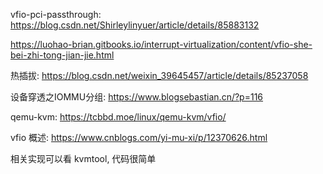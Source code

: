 vfio-pci-passthrough: https://blog.csdn.net/Shirleylinyuer/article/details/85883132

https://luohao-brian.gitbooks.io/interrupt-virtualization/content/vfio-she-bei-zhi-tong-jian-jie.html

热插拔: https://blog.csdn.net/weixin_39645457/article/details/85237058


设备穿透之IOMMU分组: https://www.blogsebastian.cn/?p=116


qemu-kvm: https://tcbbd.moe/linux/qemu-kvm/vfio/

vfio 概述: https://www.cnblogs.com/yi-mu-xi/p/12370626.html

相关实现可以看 kvmtool, 代码很简单



